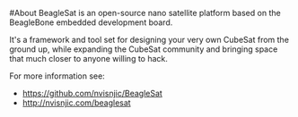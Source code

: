 #About
BeagleSat is an open-source nano satellite platform based on the 
BeagleBone embedded development board.
 
It's a framework and tool set for designing your very own CubeSat from the
ground up, while expanding the CubeSat community and bringing space that 
much closer to anyone willing to hack.

For more information see:

* https://github.com/nvisnjic/BeagleSat
* http://nvisnjic.com/beaglesat
